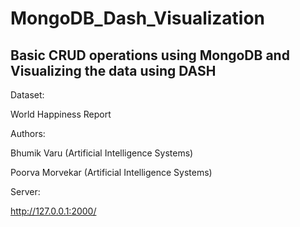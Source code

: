 # MongoDB_Dash_Visualization
 Basic CRUD operations using MongoDB and Visualizing the data using DASH
-----------------------------------------------------------------------------------
Dataset:

World Happiness Report

Authors:

Bhumik Varu (Artificial Intelligence Systems)

Poorva Morvekar (Artificial Intelligence Systems)

Server:

http://127.0.0.1:2000/
